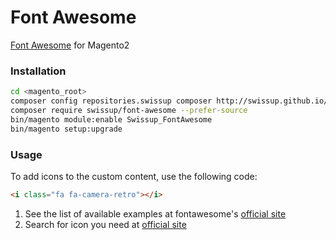 # Font Awesome

[Font Awesome][fontawesome_homepage] for Magento2

### Installation

```bash
cd <magento_root>
composer config repositories.swissup composer http://swissup.github.io/packages/
composer require swissup/font-awesome --prefer-source
bin/magento module:enable Swissup_FontAwesome
bin/magento setup:upgrade
```

### Usage

To add icons to the custom content, use the following code:

```html
<i class="fa fa-camera-retro"></i>
```

1. See the list of available examples at fontawesome's [official site][fontawesome_examples]
2. Search for icon you need at [official site][fontawesome_icons]

[fontawesome_homepage]: http://fortawesome.github.io/Font-Awesome/
[fontawesome_examples]: http://fortawesome.github.io/Font-Awesome/examples/
[fontawesome_icons]: http://fortawesome.github.io/Font-Awesome/icons/
